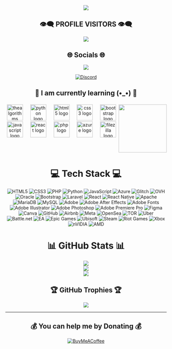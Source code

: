 <p align="center">  
<img src="https://media.discordapp.net/attachments/813341662545313832/813343404507267092/pokemon_pixel.gif">
</p>

<div align="center">
    
## 👁️‍🗨️ PROFILE VISITORS 👁️‍🗨️
[![](https://visitcount.itsvg.in/api?id=ismailox-01&icon=5&color=12)](https://visitcount.itsvg.in)
</div>

<div align="center">

###

## 🌐 Socials 🌐
<p align="center">
  <img src="https://discord.c99.nl/widget/theme-4/945466969094778940.png"/>
</p>

[![Discord](https://img.shields.io/badge/Discord-%237289DA.svg?logo=discord&logoColor=white)](https://discord.gg/https://discord.gg/xjmUxKHAv8) 
</div>

<h2 align="center">💫 I am currently learning (•_•) 💫</h2>

###

<img align="right" height="150" src="https://media.giphy.com/media/78XCFBGOlS6keY1Bil/giphy.gif?cid=790b7611c1s04ddhkedfxrnbyhf9fyz4pe4pjwyu543qh4y8&ep=v1_gifs_search&rid=giphy.gif&ct=g"  />

###

<div align="center">
  <img src="https://cdn.jsdelivr.net/gh/devicons/devicon/icons/thealgorithms/thealgorithms-original.svg" height="50" alt="thealgorithms logo"  />
  <img width="15" />
  <img src="https://cdn.jsdelivr.net/gh/devicons/devicon/icons/python/python-original.svg" height="50" alt="python logo"  />
  <img width="15" />
  <img src="https://cdn.jsdelivr.net/gh/devicons/devicon/icons/html5/html5-original.svg" height="50" alt="html5 logo"  />
  <img width="15" />
  <img src="https://cdn.jsdelivr.net/gh/devicons/devicon/icons/css3/css3-original.svg" height="50" alt="css3 logo"  />
  <img width="15" />
  <img src="https://cdn.jsdelivr.net/gh/devicons/devicon/icons/bootstrap/bootstrap-original.svg" height="50" alt="bootstrap logo"  />
  <img width="15" /> </br>
  <img src="https://cdn.jsdelivr.net/gh/devicons/devicon/icons/javascript/javascript-original.svg" height="50" alt="javascript logo"  />
  <img width="15" />
  <img src="https://cdn.jsdelivr.net/gh/devicons/devicon/icons/react/react-original.svg" height="50" alt="react logo"  />
  <img width="15" />
  <img src="https://cdn.jsdelivr.net/gh/devicons/devicon/icons/php/php-original.svg" height="50" alt="php logo"  />
  <img width="15" />
  <img src="https://cdn.jsdelivr.net/gh/devicons/devicon/icons/azure/azure-original.svg" height="50" alt="azure logo"  />
  <img width="15" />
  <img src="https://cdn.jsdelivr.net/gh/devicons/devicon/icons/filezilla/filezilla-plain.svg" height="50" alt="filezilla logo"  />
</div>

<br/>
<br/>
<br/>

###

<div align="center">

# 💻 Tech Stack 💻
![HTML5](https://img.shields.io/badge/html5-%23E34F26.svg?style=flat&logo=html5&logoColor=white) ![CSS3](https://img.shields.io/badge/css3-%231572B6.svg?style=flat&logo=css3&logoColor=white) ![PHP](https://img.shields.io/badge/php-%23777BB4.svg?style=flat&logo=php&logoColor=white) ![Python](https://img.shields.io/badge/python-3670A0?style=flat&logo=python&logoColor=ffdd54) ![JavaScript](https://img.shields.io/badge/javascript-%23323330.svg?style=flat&logo=javascript&logoColor=%23F7DF1E) ![Azure](https://img.shields.io/badge/azure-%230072C6.svg?style=flat&logo=microsoftazure&logoColor=white) ![Glitch](https://img.shields.io/badge/glitch-%233333FF.svg?style=flat&logo=glitch&logoColor=white) ![OVH](https://img.shields.io/badge/ovh-%23123F6D.svg?style=flat&logo=ovh&logoColor=#123F6D) ![Oracle](https://img.shields.io/badge/Oracle-F80000?style=flat&logo=oracle&logoColor=white) ![Bootstrap](https://img.shields.io/badge/bootstrap-%238511FA.svg?style=flat&logo=bootstrap&logoColor=white) ![Laravel](https://img.shields.io/badge/laravel-%23FF2D20.svg?style=flat&logo=laravel&logoColor=white) ![React](https://img.shields.io/badge/react-%2320232a.svg?style=flat&logo=react&logoColor=%2361DAFB) ![React Native](https://img.shields.io/badge/react_native-%2320232a.svg?style=flat&logo=react&logoColor=%2361DAFB) ![Apache](https://img.shields.io/badge/apache-%23D42029.svg?style=flat&logo=apache&logoColor=white) ![MariaDB](https://img.shields.io/badge/MariaDB-003545?style=flat&logo=mariadb&logoColor=white) ![MySQL](https://img.shields.io/badge/mysql-4479A1.svg?style=flat&logo=mysql&logoColor=white) ![Adobe](https://img.shields.io/badge/adobe-%23FF0000.svg?style=flat&logo=adobe&logoColor=white) ![Adobe After Effects](https://img.shields.io/badge/Adobe%20After%20Effects-9999FF.svg?style=flat&logo=Adobe%20After%20Effects&logoColor=white) ![Adobe Fonts](https://img.shields.io/badge/Adobe%20Fonts-000B1D.svg?style=flat&logo=Adobe%20Fonts&logoColor=white) ![Adobe Illustrator](https://img.shields.io/badge/adobe%20illustrator-%23FF9A00.svg?style=flat&logo=adobe%20illustrator&logoColor=white) ![Adobe Photoshop](https://img.shields.io/badge/adobe%20photoshop-%2331A8FF.svg?style=flat&logo=adobe%20photoshop&logoColor=white) ![Adobe Premiere Pro](https://img.shields.io/badge/Adobe%20Premiere%20Pro-9999FF.svg?style=flat&logo=Adobe%20Premiere%20Pro&logoColor=white) ![Figma](https://img.shields.io/badge/figma-%23F24E1E.svg?style=flat&logo=figma&logoColor=white) ![Canva](https://img.shields.io/badge/Canva-%2300C4CC.svg?style=flat&logo=Canva&logoColor=white) ![GitHub](https://img.shields.io/badge/github-%23121011.svg?style=flat&logo=github&logoColor=white) ![Airbnb](https://img.shields.io/badge/Airbnb-%23ff5a5f.svg?style=flat&logo=Airbnb&logoColor=white) ![Meta](https://img.shields.io/badge/Meta-%230467DF.svg?style=flat&logo=Meta&logoColor=white) ![OpenSea](https://img.shields.io/badge/OpenSea-%232081E2.svg?style=flat&logo=opensea&logoColor=white) ![TOR](https://img.shields.io/badge/tor-%237E4798.svg?style=flat&logo=tor-project&logoColor=white) ![Uber](https://img.shields.io/badge/Uber-%23000000.svg?style=flat&logo=Uber&logoColor=white) ![Battle.net](https://img.shields.io/badge/battle.net-%2300AEFF.svg?style=flat&logo=battle.net&logoColor=white) ![EA](https://img.shields.io/badge/ea-%23000000.svg?style=flat&logo=ea&logoColor=white) ![Epic Games](https://img.shields.io/badge/epicgames-%23313131.svg?style=flat&logo=epicgames&logoColor=white) ![Ubisoft](https://img.shields.io/badge/Ubisoft-%23F5F5F5.svg?style=flat&logo=Ubisoft&logoColor=black) ![Steam](https://img.shields.io/badge/steam-%23000000.svg?style=flat&logo=steam&logoColor=white) ![Riot Games](https://img.shields.io/badge/riotgames-D32936.svg?style=flat&logo=riotgames&logoColor=white) ![Xbox](https://img.shields.io/badge/xbox-%23107C10.svg?style=flat&logo=xbox&logoColor=white) ![nVIDIA](https://img.shields.io/badge/nVIDIA-%2376B900.svg?style=flat&logo=nVIDIA&logoColor=white) ![AMD](https://img.shields.io/badge/AMD-%23000000.svg?style=flat&logo=amd&logoColor=white)
# 📊 GitHub Stats 📊
![](https://github-readme-stats.vercel.app/api?username=ismailox-01&theme=one_dark_pro&hide_border=false&include_all_commits=false&count_private=false)<br/>
![](https://github-readme-streak-stats.herokuapp.com/?user=ismailox-01&theme=one_dark_pro&hide_border=false)<br/>
![](https://github-readme-stats.vercel.app/api/top-langs/?username=ismailox-01&theme=one_dark_pro&hide_border=false&include_all_commits=false&count_private=false&layout=compact)

## 🏆 GitHub Trophies 🏆
![](https://github-profile-trophy.vercel.app/?username=ismailox-01&theme=radical&no-frame=true&no-bg=true&margin-w=4)

---


  ## 💰 You can help me by Donating 💰
  [![BuyMeACoffee](https://img.shields.io/badge/Buy%20Me%20a%20Coffee-ffdd00?style=for-the-badge&logo=buy-me-a-coffee&logoColor=black)](https://buymeacoffee.com/buymeacoffee.com/ismailox_01) 

</div>
